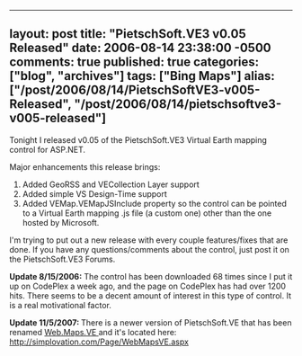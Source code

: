   ---
  layout: post
  title: "PietschSoft.VE3 v0.05 Released"
  date: 2006-08-14 23:38:00 -0500
  comments: true
  published: true
  categories: ["blog", "archives"]
  tags: ["Bing Maps"]
  alias: ["/post/2006/08/14/PietschSoftVE3-v005-Released", "/post/2006/08/14/pietschsoftve3-v005-released"]
  ---
<!-- more -->
<p>
Tonight I released v0.05 of the PietschSoft.VE3 Virtual Earth mapping control for ASP.NET.
</p>
<p>
Major enhancements this release brings:
</p>
<ol>
	<li>Added GeoRSS and VECollection Layer support </li>
	<li>Added simple VS Design-Time support </li>
	<li>Added VEMap.VEMapJSInclude property so the control can be pointed to a Virtual Earth mapping .js file (a custom one)&nbsp;other than the one hosted by Microsoft.</li>
</ol>
<p>
I&#39;m trying to put out a new release with every couple features/fixes that are done. If you have any questions/comments about the control, just post it on the PietschSoft.VE3 Forums.
</p>
<p>
<strong>Update 8/15/2006:</strong> The control has been downloaded 68 times since I put it up on CodePlex a week ago, and the page on CodePlex has had over 1200 hits. There seems to be a decent amount of interest in this type of control. It is a real motivational factor.
</p>
<p>
<strong>Update 11/5/2007: </strong>There is a newer version of PietschSoft.VE that has been renamed <a href="http://simplovation.com/Page/WebMapsVE.aspx">Web.Maps.VE </a>and it&#39;s located here: <a href="http://simplovation.com/Page/WebMapsVE.aspx">http://simplovation.com/Page/WebMapsVE.aspx</a>
</p>
